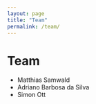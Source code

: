 ```yaml
---
layout: page
title: "Team"
permalink: /team/
---
```


# Team

* Matthias Samwald
* Adriano Barbosa da Silva
* Simon Ott